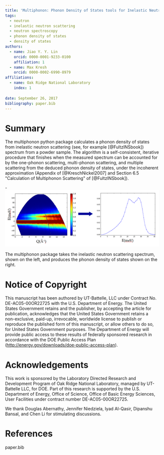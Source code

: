 ```yaml
---
title: 'Multiphonon: Phonon Density of States tools for Inelastic Neutron Scattering Powder Data'
tags:
  - neutron
  - inelastic neutron scattering
  - neutron spectroscopy
  - phonon density of states
  - density of states
authors:
  - name: Jiao Y. Y. Lin
    orcid: 0000-0001-9233-0100
    affiliation: 1
  - name: Max Kresh
    orcid: 0000-0002-6990-8979
affiliations:
  - name: Oak Ridge National Laboratory
    index: 1

date: September 26, 2017
bibliography: paper.bib
---
```


# Summary

The multiphonon python package calculates a phonon density of states from
inelastic neutron scattering (see, for example [@FultzINSbook])
spectrum from a powder sample. The algorithm is a self-consistent,
iterative procedure that finishes when
the measured spectrum can be accounted for by
the one-phonon scattering, multi-phonon scattering, and multiple
scattering from the deduced phonon density of states, under the
incoherent approximation (Appendix of [@KreschNickel2007] and
Section 6.5 "Calculation of Multiphonon Scattering" of
[@FultzINSbook]).

-![S(Q,E) -> DOS](sqe2dos.png)

The multiphonon package takes the inelastic neutron scattering spectrum, shown on the left, and produces the phonon density of states shown on the right.

# Notice of Copyright
This manuscript has been authored by UT-Battelle, LLC under Contract
No. DE-AC05-00OR22725 with the U.S. Department of Energy. The United
States Government retains and the publisher, by accepting the article
for publication, acknowledges that the United States Government retains
a non-exclusive, paid-up, irrevocable, worldwide license to publish
or reproduce the published form of this manuscript, or allow others
to do so, for United States Government purposes. The Department of Energy
will provide public access to these results of federally sponsored
research in accordance with the DOE Public Access Plan
(http://energy.gov/downloads/doe-public-access-plan).

# Acknowledgements

This work is sponsored by the Laboratory Directed Research and
Development Program of Oak Ridge National Laboratory, managed by
UT-Battelle LLC, for DOE. Part of this research is supported by the U.S.
Department of Energy, Office of Science, Office of Basic Energy
Sciences, User Facilities under contract number DE-AC05-00OR22725.

We thank Douglas Abernathy, Jennifer Niedziela, Iyad Al-Qasir, 
Dipanshu Bansal, and Chen Li for stimulating discussions.

# References
paper.bib
